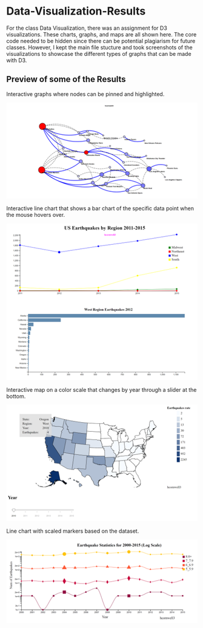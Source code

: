 # Data-Visualization-Results
For the class Data Visualization, there was an assignment for D3 visualizations. These charts, graphs, and maps are all shown here. The core code needed to be hidden since there can be potential plagiarism for future classes. However, I kept the main file stucture and took screenshots of the visualizations to showcase the different types of graphs that can be made with D3.

## Preview of some of the Results

Interactive graphs where nodes can be pinned and highlighted.

![](Interactive-Graph0.png)


Interactive line chart that shows a bar chart of the specific data point when the mouse hovers over.

![](Interactive-Line-Chart-1.png)


Interactive map on a color scale that changes by year through a slider at the bottom.

![](Interactive-Map-1.png)


Line chart with scaled markers based on the dataset.

![](Line-Chart-2.png)
